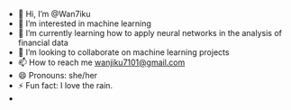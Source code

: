 - 👋 Hi, I’m @Wan7iku
- 👀 I’m interested in machine learning
- 🌱 I’m currently learning how to apply neural networks in the analysis of financial data
- 💞️ I’m looking to collaborate on machine learning projects
- 📫 How to reach me wanjiku7101@gmail.com
- 😄 Pronouns: she/her
- ⚡ Fun fact: I love the rain.
- 

<!---
Wan7iku/Wan7iku is a ✨ special ✨ repository because its `README.md` (this file) appears on your GitHub profile.
You can click the Preview link to take a look at your changes.
--->
